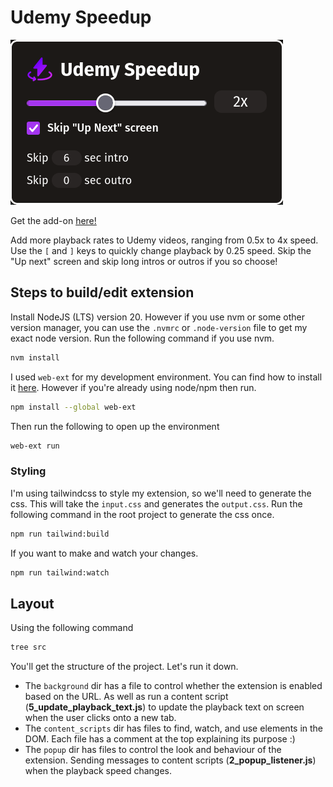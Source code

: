 # Udemy Speedup

![UdemySpeedup Extension](./imgs/extension.png)

Get the add-on
[here!](https://addons.mozilla.org/en-US/firefox/addon/udemy-speedup/)

Add more playback rates to Udemy videos, ranging from 0.5x to 4x speed. Use the
`[` and `]` keys to quickly change playback by 0.25 speed. Skip the "Up next"
screen and skip long intros or outros if you so choose!

## Steps to build/edit extension

Install NodeJS (LTS) version 20. However if you use nvm or some other version
manager, you can use the `.nvmrc` or `.node-version` file to get my exact node
version. Run the following command if you use nvm.

```bash
nvm install
```

I used `web-ext` for my development environment. You can find how to install it
[here](https://extensionworkshop.com/documentation/develop/getting-started-with-web-ext/).
However if you're already using node/npm then run.

```bash
npm install --global web-ext
```

Then run the following to open up the environment

```bash
web-ext run
```

### Styling

I'm using tailwindcss to style my extension, so we'll need to generate the css.
This will take the `input.css` and generates the `output.css`. Run the following
command in the root project to generate the css once.

```bash
npm run tailwind:build
```

If you want to make and watch your changes.

```bash
npm run tailwind:watch
```

## Layout

Using the following command

```bash
tree src
```

You'll get the structure of the project. Let's run it down.

- The `background` dir has a file to control whether the extension is enabled
  based on the URL. As well as run a content script
  (**5_update_playback_text.js**) to update the playback text on screen when the
  user clicks onto a new tab.
- The `content_scripts` dir has files to find, watch, and use elements in the
  DOM. Each file has a comment at the top explaining its purpose :)
- The `popup` dir has files to control the look and behaviour of the extension.
  Sending messages to content scripts (**2_popup_listener.js**) when the
  playback speed changes.
